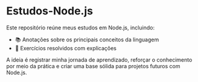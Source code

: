 # Estudos-Node.js

Este repositório reúne meus estudos em Node.js, incluindo:


- 📚 Anotações sobre os principais conceitos da linguagem
- 🧪 Exercícios resolvidos com explicações


A ideia é registrar minha jornada de aprendizado, reforçar o conhecimento por meio da prática e criar uma base sólida para projetos futuros com Node.js.
